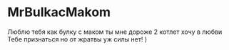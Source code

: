 # MrBulkacMakom
Люблю тебя как булку с маком ты мне дороже 2 котлет хочу в любви Тебе признаться но от жратвы уж силы нет! )
